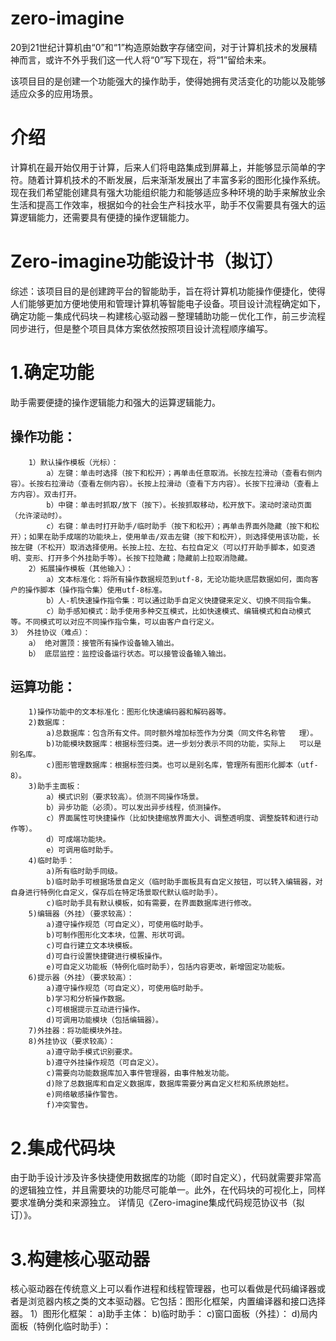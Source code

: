 # zero-imagine
20到21世纪计算机由“0”和“1”构造原始数字存储空间，对于计算机技术的发展精神而言，或许不外乎我们这一代人将“0”写下现在，将“1”留给未来。

该项目目的是创建一个功能强大的操作助手，使得她拥有灵活变化的功能以及能够适应众多的应用场景。

# 介绍
计算机在最开始仅用于计算，后来人们将电路集成到屏幕上，并能够显示简单的字符。随着计算机技术的不断发展，后来渐渐发展出了丰富多彩的图形化操作系统。现在我们希望能创建具有强大功能组织能力和能够适应多种环境的助手来解放业余生活和提高工作效率，根据如今的社会生产科技水平，助手不仅需要具有强大的运算逻辑能力，还需要具有便捷的操作逻辑能力。


# Zero-imagine功能设计书（拟订）


综述：该项目目的是创建跨平台的智能助手，旨在将计算机功能操作便捷化，使得人们能够更加方便地使用和管理计算机等智能电子设备。项目设计流程确定如下，确定功能－集成代码块－构建核心驱动器－整理辅助功能－优化工作，前三步流程同步进行，但是整个项目具体方案依然按照项目设计流程顺序编写。

# 1.确定功能
助手需要便捷的操作逻辑能力和强大的运算逻辑能力。
## 操作功能：
        1）默认操作模板（光标）：
            a）左键：单击时选择（按下和松开）；再单击任意取消。长按左拉滑动（查看右侧内容）。长按右拉滑动（查看左侧内容）。长按上拉滑动（查看下方内容）。长按下拉滑动（查看上方内容）。双击打开。
            b）中键：单击时抓取/放下（按下）。长按抓取移动，松开放下。滚动时滚动页面（允许滚动时）。
            c）右键：单击时打开助手/临时助手（按下和松开）；再单击界面外隐藏（按下和松开）；如果在助手成端的功能块上，使用单击/双击左键（按下和松开），则选择使用该功能，长按左键（不松开）取消选择使用。长按上拉、左拉、右拉自定义（可以打开助手脚本，如变透明、变形、打开多个外挂助手等）。长按下拉隐藏；隐藏前上拉取消隐藏。
        2）拓展操作模板（其他输入）：
            a）文本标准化：将所有操作数据规范到utf-8，无论功能块底层数据如何，面向客户的操作脚本（操作指令集）使用utf-8标准。
            b）人-机快速操作指令集：可以通过助手自定义快捷键来定义、切换不同指令集。
            c）助手感知模式：助手使用多种交互模式，比如快速模式、编辑模式和自动模式等。不同模式可以对应不同操作指令集，可以由客户自行定义。
	3） 外挂协议（难点）：
	    a） 绝对置顶：接管所有操作设备输入输出。
	    b） 底层监控：监控设备运行状态。可以接管设备输入输出。		

## 运算功能：
        1)操作功能中的文本标准化：图形化快速编码器和解码器等。
        2)数据库：
            a)总数据库：包含所有文件。同时额外增加标签作为分类（同文件名称管	理）。
            b)功能模块数据库：根据标签归类。进一步划分表示不同的功能，实际上	可以是别名库。
            c)图形管理数据库：根据标签归类。也可以是别名库，管理所有图形化脚本（utf-8）。
        3)助手主面板：
            a）模式识别（要求较高）。侦测不同操作场景。
            b）异步功能（必须）。可以发出异步线程，侦测操作。
            c）界面属性可快捷操作（比如快捷缩放界面大小、调整透明度、调整旋转和进行动作等）。
            d）可成端功能块。
            e）可调用临时助手。
        4)临时助手：
            a)所有临时助手同级。
            b)临时助手可根据场景自定义（临时助手面板具有自定义按钮，可以转入编辑器，对自身进行特例化自定义，保存后在特定场景取代默认临时助手）。
            c)临时助手具有默认模板，如有需要，在界面数据库进行修改。
        5)编辑器（外挂）（要求较高）：
            a)遵守操作规范（可自定义），可使用临时助手。
            b)可制作图形化文本块，位置、形状可调。
            c)可自行建立文本块模板。
            d)可自行设置快捷键进行模板操作。
            e)可自定义功能板（特例化临时助手），包括内容更改，新增固定功能板。
        6)提示器（外挂）（要求较高）：
            a)遵守操作规范（可自定义），可使用临时助手。
            b)学习和分析操作数据。
            c)可根据提示互动进行操作。
            d)可调用功能模块（包括编辑器）。
        7)外挂器：将功能模块外挂。
        8)外挂协议（要求较高）：
            a)遵守助手模式识别要求。
            b)遵守外挂操作规范（可自定义）。
            c)需要向功能数据库加入事件管理器，由事件触发功能。
            d)除了总数据库和自定义数据库，数据库需要分离自定义栏和系统原始栏。
            e)网络敏感操作警告。
            f)冲突警告。

# 2.集成代码块
由于助手设计涉及许多快捷使用数据库的功能（即时自定义），代码就需要非常高的逻辑独立性，并且需要块的功能尽可能单一。此外，在代码块的可视化上，同样要求准确分类和来源独立。
详情见《Zero-imagine集成代码规范协议书（拟订）》。

# 3.构建核心驱动器
核心驱动器在传统意义上可以看作进程和线程管理器，也可以看做是代码编译器或者是浏览器内核之类的文本驱动器。它包括：图形化框架，内置编译器和接口选择器。
        1）图形化框架：
            a)助手主体：
            b)临时助手：
            c)窗口面板（外挂）：
            d)局内面板（特例化临时助手）：
